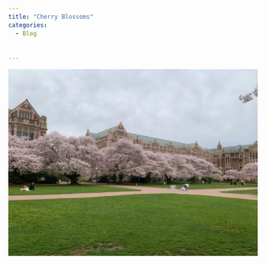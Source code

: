 ```yaml
---
title: "Cherry Blossoms"
categories:
  - Blog

  
---
```



![Cherry blossoms on campus](/assets/images/cherryBlossoms.jpeg)